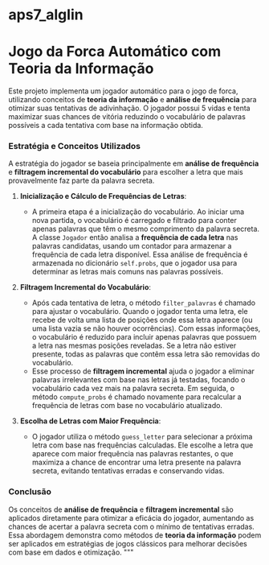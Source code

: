 # aps7_alglin

# Jogo da Forca Automático com Teoria da Informação

Este projeto implementa um jogador automático para o jogo de forca, utilizando conceitos de **teoria da informação** e **análise de frequência** para otimizar suas tentativas de adivinhação. O jogador possui 5 vidas e tenta maximizar suas chances de vitória reduzindo o vocabulário de palavras possíveis a cada tentativa com base na informação obtida.

### Estratégia e Conceitos Utilizados

A estratégia do jogador se baseia principalmente em **análise de frequência** e **filtragem incremental do vocabulário** para escolher a letra que mais provavelmente faz parte da palavra secreta.

1. **Inicialização e Cálculo de Frequências de Letras**:

   - A primeira etapa é a inicialização do vocabulário. Ao iniciar uma nova partida, o vocabulário é carregado e filtrado para conter apenas palavras que têm o mesmo comprimento da palavra secreta. A classe `Jogador` então analisa a **frequência de cada letra** nas palavras candidatas, usando um contador para armazenar a frequência de cada letra disponível. Essa análise de frequência é armazenada no dicionário `self.probs`, que o jogador usa para determinar as letras mais comuns nas palavras possíveis.

2. **Filtragem Incremental do Vocabulário**:

   - Após cada tentativa de letra, o método `filter_palavras` é chamado para ajustar o vocabulário. Quando o jogador tenta uma letra, ele recebe de volta uma lista de posições onde essa letra aparece (ou uma lista vazia se não houver ocorrências). Com essas informações, o vocabulário é reduzido para incluir apenas palavras que possuem a letra nas mesmas posições reveladas. Se a letra não estiver presente, todas as palavras que contêm essa letra são removidas do vocabulário.
   - Esse processo de **filtragem incremental** ajuda o jogador a eliminar palavras irrelevantes com base nas letras já testadas, focando o vocabulário cada vez mais na palavra secreta. Em seguida, o método `compute_probs` é chamado novamente para recalcular a frequência de letras com base no vocabulário atualizado.

3. **Escolha de Letras com Maior Frequência**:
   - O jogador utiliza o método `guess_letter` para selecionar a próxima letra com base nas frequências calculadas. Ele escolhe a letra que aparece com maior frequência nas palavras restantes, o que maximiza a chance de encontrar uma letra presente na palavra secreta, evitando tentativas erradas e conservando vidas.

### Conclusão

Os conceitos de **análise de frequência** e **filtragem incremental** são aplicados diretamente para otimizar a eficácia do jogador, aumentando as chances de acertar a palavra secreta com o mínimo de tentativas erradas. Essa abordagem demonstra como métodos de **teoria da informação** podem ser aplicados em estratégias de jogos clássicos para melhorar decisões com base em dados e otimização.
"""